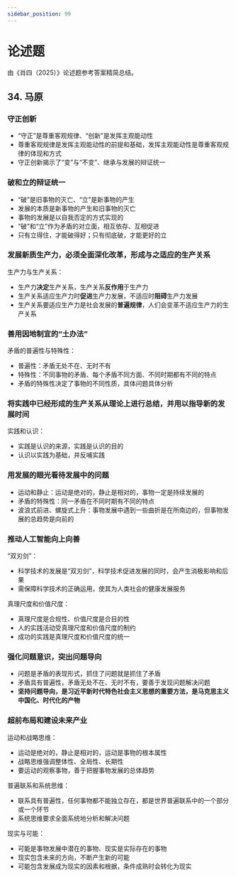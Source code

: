 ```yaml
---
sidebar_position: 99
---
```


# 论述题

由《肖四（2025）》论述题参考答案精简总结。

## 34. 马原

### 守正创新

+ “守正”是尊重客观规律、“创新”是发挥主观能动性
+ 尊重客观规律是发挥主观能动性的前提和基础，发挥主观能动性是尊重客观规律的体现和方式
+ 守正创新揭示了“变”与“不变”、继承与发展的辩证统一

### 破和立的辩证统一

+ “破”是旧事物的灭亡、“立”是新事物的产生
+ 发展的本质是新事物的产生和旧事物的灭亡
+ 事物的发展是以自我否定的方式实现的
+ “破”和“立”作为矛盾的对立面，相互依存、互相促进
+ 只有立得住，才能破得好；只有彻底破，才能更好的立

### 发展新质生产力，必须全面深化改革，形成与之适应的生产关系

生产力与生产关系：

+ 生产力**决定**生产关系，生产关系**反作用**于生产力
+ 生产关系适应生产力时**促进**生产力发展，不适应时**阻碍**生产力发展
+ 生产关系要适应生产力是社会发展的**普遍规律**，人们会变革不适应生产力的生产关系

### 善用因地制宜的“土办法”

矛盾的普遍性与特殊性：

+ 普遍性：矛盾无处不在、无时不有
+ 特殊性：不同事物的矛盾、每个矛盾不同方面、不同时期都有不同的特点
+ 矛盾的特殊性决定了事物的不同性质，具体问题具体分析

### 将实践中已经形成的生产关系从理论上进行总结，并用以指导新的发展时间

实践和认识：

+ 实践是认识的来源，实践是认识的目的
+ 认识以实践为基础，并反哺实践

### 用发展的眼光看待发展中的问题

+ 运动和静止：运动是绝对的，静止是相对的，事物一定是持续发展的
+ 矛盾的特殊性：同一矛盾在不同时期有不同的特点
+ 波浪式前进、螺旋式上升：事物发展中遇到一些曲折是在所南边的，但事物发展的总趋势是向前的

### 推动人工智能向上向善

“双刃剑”：

+ 科学技术的发展是“双刃剑”，科学技术促进发展的同时，会产生消极影响和后果
+ 需保障科学技术的正确运用，使其为人类社会的健康发展服务

真理尺度和价值尺度：

+ 真理尺度是合规性、价值尺度是合目的性
+ 人的实践活动受真理尺度和价值尺度的制约
+ 成功的实践是真理尺度和价值尺度的统一

### 强化问题意识，突出问题导向

+ 问题是矛盾的表现形式，抓住了问题就是抓住了矛盾
+ 矛盾具有普遍性，矛盾无处不在、无时不有，要善于发现问题解决问题
+ **坚持问题导向，是习近平新时代特色社会主义思想的重要方法，是马克思主义中国化、时代化的产物**

### 超前布局和建设未来产业

运动和战略思维：

+ 运动是绝对的，静止是相对的，运动是事物的根本属性
+ 战略思维强调整体性、全局性、长期性
+ 要运动的观察事物，善于把握事物发展的总体趋势

普遍联系和系统思维：

+ 联系具有普遍性，任何事物都不能独立存在，都是世界普遍联系中的一个部分或一个环节
+ 系统思维要求全面系统地分析和解决问题

现实与可能：

+ 可能是事物发展中潜在的事物、现实是实际存在的事物
+ 现实包含未来的方向，不断产生新的可能
+ 可能包含发展成为现实的因素和根据，条件成熟时会转化为现实